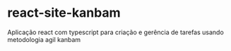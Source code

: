 # react-site-kanbam
Aplicação react com typescript para criação e gerência de tarefas usando metodologia agil kanbam
